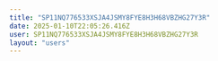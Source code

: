 ```yaml
---
title: "SP11NQ776533XSJA4JSMY8FYE8H3H68VBZHG27Y3R"
date: 2025-01-10T22:05:26.416Z
user: SP11NQ776533XSJA4JSMY8FYE8H3H68VBZHG27Y3R
layout: "users"
---
```

    